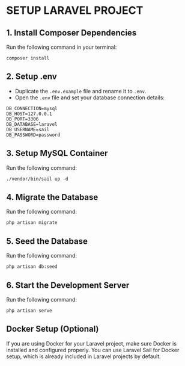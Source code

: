 <!DOCTYPE html>
<html lang="en">
<head>
<meta charset="UTF-8">
<meta name="viewport" content="width=device-width, initial-scale=1.0">
<title>Setup Laravel Project</title>
</head>
<body>

<h1>SETUP LARAVEL PROJECT</h1>

<h2>1. Install Composer Dependencies</h2>

<p>Run the following command in your terminal:</p>

<pre><code>composer install</code></pre>

<h2>2. Setup .env</h2>

<ul>
  <li>Duplicate the <code>.env.example</code> file and rename it to <code>.env</code>.</li>
  <li>Open the <code>.env</code> file and set your database connection details:</li>
</ul>

<pre><code>DB_CONNECTION=mysql
DB_HOST=127.0.0.1
DB_PORT=3306
DB_DATABASE=laravel
DB_USERNAME=sail
DB_PASSWORD=password</code></pre>

<h2>3. Setup MySQL Container</h2>

<p>Run the following command:</p>

<pre><code>./vendor/bin/sail up -d</code></pre>

<h2>4. Migrate the Database</h2>

<p>Run the following command:</p>

<pre><code>php artisan migrate</code></pre>

<h2>5. Seed the Database</h2>

<p>Run the following command:</p>

<pre><code>php artisan db:seed</code></pre>

<h2>6. Start the Development Server</h2>

<p>Run the following command:</p>

<pre><code>php artisan serve</code></pre>

<h2>Docker Setup (Optional)</h2>

<p>If you are using Docker for your Laravel project, make sure Docker is installed and configured properly. You can use Laravel Sail for Docker setup, which is already included in Laravel projects by default.</p>

</body>
</html>
